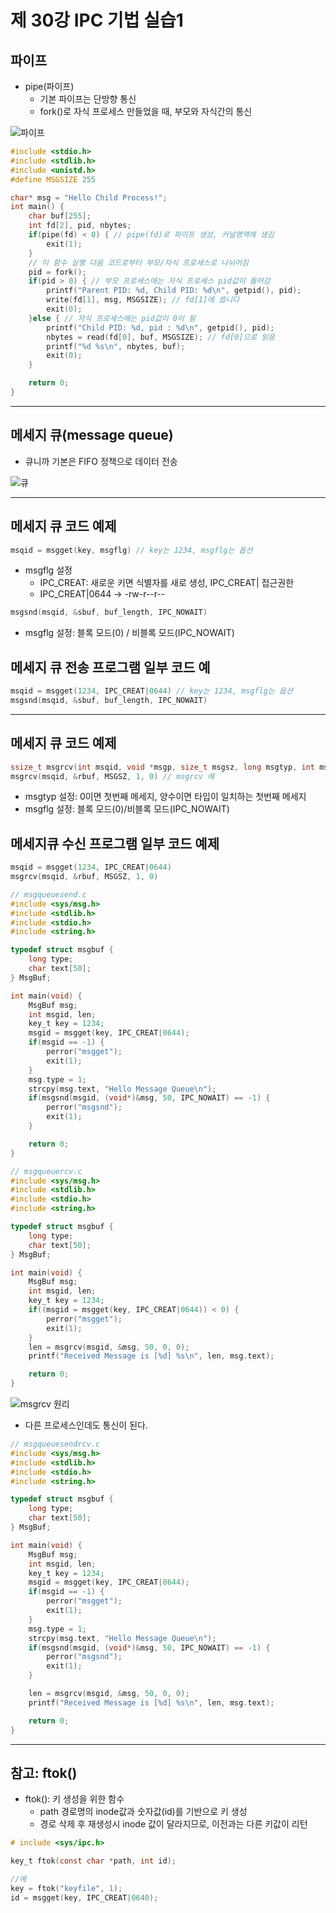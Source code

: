 # 제 30강 IPC 기법 실습1
## 파이프 
- pipe(파이프)
  - 기본 파이프는 단방향 통신 
  - fork()로 자식 프로세스 만들었을 때, 부모와 자식간의 통신

![파이프](../img/pipe_picture.png)  

```c
#include <stdio.h>
#include <stdlib.h>
#include <unistd.h>
#define MSGSIZE 255

char* msg = "Hello Child Process!";
int main() {
    char buf[255];
    int fd[2], pid, nbytes;
    if(pipe(fd) < 0) { // pipe(fd)로 파이프 생성, 커널영역에 생김
        exit(1);
    }
    // 이 함수 실행 다음 코드로부터 부모/자식 프로세스로 나뉘어짐
    pid = fork();
    if(pid > 0) { // 부모 프로세스에는 자식 프로세스 pid값이 들어감
        printf("Parent PID: %d, Child PID: %d\n", getpid(), pid);
        write(fd[1], msg, MSGSIZE); // fd[1]에 씁니다
        exit(0);
    }else { // 자식 프로세스에는 pid값이 0이 됨
        printf("Child PID: %d, pid : %d\n", getpid(), pid);
        nbytes = read(fd[0], buf, MSGSIZE); // fd[0]으로 읽음
        printf("%d %s\n", nbytes, buf);
        exit(0);
    }

    return 0;
}

```

---
## 메세지 큐(message queue)
- 큐니까 기본은 FIFO 정책으로 데이터 전송 

![큐](../img/queue_image.png)

---
## 메세지 큐 코드 예제
```c
msqid = msgget(key, msgflg) // key는 1234, msgflg는 옵션
```
- msgflg 설정
  - IPC_CREAT: 새로운 키면 식별자를 새로 생성, IPC_CREAT| 접근권한
  - IPC_CREAT|0644 -> -rw-r--r--

```c
msgsnd(msqid, &sbuf, buf_length, IPC_NOWAIT)
```  
- msgflg 설정: 블록 모드(0) / 비블록 모드(IPC_NOWAIT)

## 메세지 큐 전송 프로그램 일부 코드 예 
```c
msqid = msgget(1234, IPC_CREAT|0644) // key는 1234, msgflg는 옵션
msgsnd(msqid, &sbuf, buf_length, IPC_NOWAIT)
```

---
## 메세지 큐 코드 예제
```c
ssize_t msgrcv(int msqid, void *msgp, size_t msgsz, long msgtyp, int msgflg)
msgrcv(msqid, &rbuf, MSGSZ, 1, 0) // msgrcv 예 
```
- msgtyp 설정: 0이면 첫번째 메세지, 양수이면 타입이 일치하는 첫번째 메세지
- msgflg 설정: 블록 모드(0)/비블록 모드(IPC_NOWAIT)

## 메세지큐 수신 프로그램 일부 코드 예제
```c
msqid = msgget(1234, IPC_CREAT|0644)
msgrcv(msqid, &rbuf, MSGSZ, 1, 0)
```

```c
// msgqueuesend.c
#include <sys/msg.h>
#include <stdlib.h>
#include <stdio.h>
#include <string.h>

typedef struct msgbuf {
    long type;
    char text[50];
} MsgBuf;

int main(void) {
    MsgBuf msg;
    int msgid, len;
    key_t key = 1234;
    msgid = msgget(key, IPC_CREAT|0644);
    if(msgid == -1) {
        perror("msgget");
        exit(1);
    }
    msg.type = 1;
    strcpy(msg.text, "Hello Message Queue\n");
    if(msgsnd(msgid, (void*)&msg, 50, IPC_NOWAIT) == -1) {
        perror("msgsnd");
        exit(1);
    }

    return 0;
}
```

```c
// msgqueuercv.c
#include <sys/msg.h>
#include <stdlib.h>
#include <stdio.h>
#include <string.h>

typedef struct msgbuf {
    long type;
    char text[50];
} MsgBuf;

int main(void) {
    MsgBuf msg;
    int msgid, len;
    key_t key = 1234;
    if((msgid = msgget(key, IPC_CREAT|0644)) < 0) {
        perror("msgget");
        exit(1);
    }
    len = msgrcv(msgid, &msg, 50, 0, 0);
    printf("Received Message is [%d] %s\n", len, msg.text);

    return 0;
}
```

![msgrcv 원리](../img/msgrcv.png)

- 다른 프로세스인데도 통신이 된다.

```c
// msgqueuesendrcv.c
#include <sys/msg.h>
#include <stdlib.h>
#include <stdio.h>
#include <string.h>

typedef struct msgbuf {
    long type;
    char text[50];
} MsgBuf;

int main(void) {
    MsgBuf msg;
    int msgid, len;
    key_t key = 1234;
    msgid = msgget(key, IPC_CREAT|0644);
    if(msgid == -1) {
        perror("msgget");
        exit(1);
    }
    msg.type = 1;
    strcpy(msg.text, "Hello Message Queue\n");
    if(msgsnd(msgid, (void*)&msg, 50, IPC_NOWAIT) == -1) {
        perror("msgsnd");
        exit(1);
    }

    len = msgrcv(msgid, &msg, 50, 0, 0);
    printf("Received Message is [%d] %s\n", len, msg.text);

    return 0;
}
```

---
## 참고: ftok()
- ftok(): 키 생성을 위한 함수 
  - path 경로명의 inode값과 숫자값(id)를 기반으로 키 생성 
  - 경로 삭제 후 재생성시 inode 값이 달라지므로, 이전과는 다른 키값이 리턴 

```c
# include <sys/ipc.h>

key_t ftok(const char *path, int id);

//예
key = ftok("keyfile", 1);
id = msgget(key, IPC_CREAT|0640);
```  